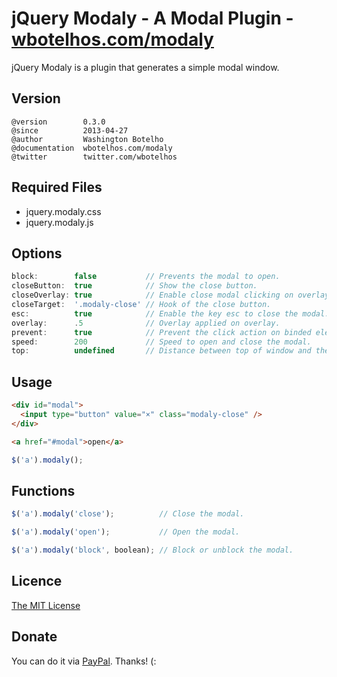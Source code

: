 # jQuery Modaly - A Modal Plugin - [wbotelhos.com/modaly](http://wbotelhos.com/modaly)

jQuery Modaly is a plugin that generates a simple modal window.

## Version

```
@version        0.3.0
@since          2013-04-27
@author         Washington Botelho
@documentation  wbotelhos.com/modaly
@twitter        twitter.com/wbotelhos
```

## Required Files

+ jquery.modaly.css
+ jquery.modaly.js

## Options

```js
block:        false           // Prevents the modal to open.
closeButton:  true            // Show the close button.
closeOverlay: true            // Enable close modal clicking on overlay.
closeTarget:  '.modaly-close' // Hook of the close button.
esc:          true            // Enable the key esc to close the modal.
overlay:      .5              // Overlay applied on overlay.
prevent:      true            // Prevent the click action on binded element.
speed:        200             // Speed to open and close the modal.
top:          undefined       // Distance between top of window and the modal.
```

## Usage

```html
<div id="modal">
  <input type="button" value="×" class="modaly-close" />
</div>
```

```html
<a href="#modal">open</a>
```

```js
$('a').modaly();
```

## Functions

```js
$('a').modaly('close');          // Close the modal.

$('a').modaly('open');           // Open the modal.

$('a').modaly('block', boolean); // Block or unblock the modal.
```

## Licence

[The MIT License](http://opensource.org/licenses/MIT)

## Donate

You can do it via [PayPal](https://www.paypal.com/cgi-bin/webscr?cmd=_donations&business=X8HEP2878NDEG&item_name=jQuery%20Modaly). Thanks! (:
